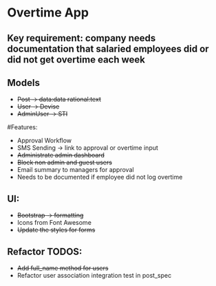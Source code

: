 # Overtime App

## Key requirement: company needs documentation that salaried employees did or did not get overtime each week

## Models
- <s>Post -> data:data rational:text</s>
- <s>User -> Devise</s>
- <s>AdminUser -> STI</s>

#Features:
- Approval Workflow
- SMS Sending -> link to approval or overtime input
- <s>Administrate admin dashboard</s>
- <s>Block non admin and guest users</s>
- Email summary to managers for approval
- Needs to be documented if employee did not log overtime

## UI:
- <s>Bootstrap -> formatting</s>
- Icons from Font Awesome
- <s>Update the styles for forms</s>

## Refactor TODOS:
- <s>Add full_name method for users</s>
- Refactor user association integration test in post_spec